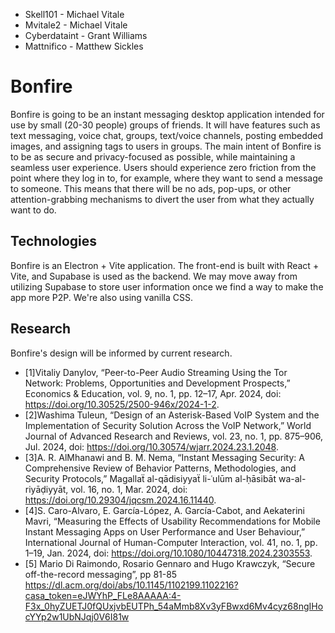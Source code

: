 - Skell101 - Michael Vitale 
- Mvitale2 - Michael Vitale 
- Cyberdataint - Grant Williams
- Mattnifico - Matthew Sickles

# Bonfire
Bonfire is going to be an instant messaging desktop application intended for use by small (20-30 people) groups of friends. It will have features such as text messaging, voice chat, groups, text/voice channels, posting embedded images, and assigning tags to users in groups. The main intent of Bonfire is to be as secure and privacy-focused as possible, while maintaining a seamless user experience. Users should experience zero friction from the point where they log in to, for example, where they want to send a message to someone. This means that there will be no ads, pop-ups, or other attention-grabbing mechanisms to divert the user from what they actually want to do. 

## Technologies
Bonfire is an Electron + Vite application. The front-end is built with React + Vite, and Supabase is used as the backend. We may move away from utilizing Supabase to store user information once we find a way to make the app more P2P. We're also using vanilla CSS. 

## Research
Bonfire's design will be informed by current research.
- [1]Vitaliy Danylov, “Peer-to-Peer Audio Streaming Using the Tor Network: Problems, Opportunities and Development Prospects,” Economics & Education, vol. 9, no. 1, pp. 12–17, Apr. 2024, doi: https://doi.org/10.30525/2500-946x/2024-1-2.
- [2]Washima Tuleun, “Design of an Asterisk-Based VoIP System and the Implementation of Security Solution Across the VoIP Network,” World Journal of Advanced Research and Reviews, vol. 23, no. 1, pp. 875–906, Jul. 2024, doi: https://doi.org/10.30574/wjarr.2024.23.1.2048.
- [3]A. R. AlMhanawi and B. M. Nema, “Instant Messaging Security: A Comprehensive Review of Behavior Patterns, Methodologies, and Security Protocols,” Magallaẗ al-qādisiyyaẗ li-ʿulūm al-ḥāsibāt wa-al-riyāḍiyyāt, vol. 16, no. 1, Mar. 2024, doi: https://doi.org/10.29304/jqcsm.2024.16.11440.
- [4]S. Caro-Alvaro, E. García-López, A. García-Cabot, and Aekaterini Mavri, “Measuring the Effects of Usability Recommendations for Mobile Instant Messaging Apps on User Performance and User Behaviour,” International Journal of Human-Computer Interaction, vol. 41, no. 1, pp. 1–19, Jan. 2024, doi: https://doi.org/10.1080/10447318.2024.2303553.
- [5] Mario Di Raimondo, Rosario Gennaro and Hugo Krawczyk, “Secure off-the-record messaging”, pp 81-85 https://dl.acm.org/doi/abs/10.1145/1102199.1102216?casa_token=eJWYhP_FLe8AAAAA:4-F3x_0hyZUETJ0fQUxjvbEUTPh_54aMmb8Xv3yFBwxd6Mv4cyz68ngIHocYYp2w1UbNJqj0V6I81w
